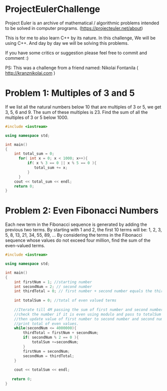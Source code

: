 # ProjectEulerChallenge
Project Euler is an archive of mathematical / algorithmic problems intended to be solved in computer programs. (https://projecteuler.net/about)

This is for me to also learn C++ by its nature. 
In this challenge, We will be using C++. And day by day we will be solving this problems. 

If you have some critics or suggestion please feel free to commit and comment :)

PS: This was a challenge from a friend named: Nikolai Fontanila ( http://kranznikolai.com )

# Problem 1: Multiples of 3 and 5
If we list all the natural numbers below 10 that are multiples of 3 or 5, we get 3, 5, 6 and 9. The sum of these multiples is 23.
Find the sum of all the multiples of 3 or 5 below 1000.
```c++
#include <iostream>

using namespace std;

int main()
{
  	int total_sum = 0;
	  for( int x = 0; x < 1000; x++){
	      if( x % 3 == 0 || x % 5 == 0 ){
	         total_sum += x;
	      }
	  }
	cout << total_sum << endl;
	return 0;
}
```

# Problem 2: Even Fibonacci Numbers
Each new term in the Fibonacci sequence is generated by adding the previous two terms. By starting with 1 and 2, the first 10 terms will be: 
1, 2, 3, 5, 8, 13, 21, 34, 55, 89, ...
By considering the terms in the Fibonacci sequence whose values do not exceed four million, find the sum of the even-valued terms.

```c++
#include <iostream>

using namespace std;

int main()
{
    int firstNum = 1; //starting number
    int secondNum = 2; // second number
    int thirdTotal = 0; // first number + second number equals the third number
    
    int totalSum = 0; //total of even valued terms
    
    //Iterate till 4M passing the sum of first number and second number to third number
    //check the number if it is even using modulo and pass to totalSum var
    //then update value of first number to second number and second number to third number
    //print total of even values.
    while(secondNum <= 4000000){
        thirdTotal = firstNum + secondNum;
        if( secondNum % 2 == 0 ){
            totalSum +=secondNum;
        }
        firstNum = secondNum;
        secondNum = thirdTotal;
    }
    
    cout << totalSum << endl;
   
   return 0;
}
```


